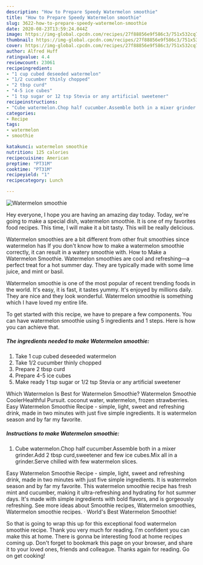 ```yaml
---
description: "How to Prepare Speedy Watermelon smoothie"
title: "How to Prepare Speedy Watermelon smoothie"
slug: 3622-how-to-prepare-speedy-watermelon-smoothie
date: 2020-08-23T13:59:24.044Z
image: https://img-global.cpcdn.com/recipes/27f88856e9f586c3/751x532cq70/watermelon-smoothie-recipe-main-photo.jpg
thumbnail: https://img-global.cpcdn.com/recipes/27f88856e9f586c3/751x532cq70/watermelon-smoothie-recipe-main-photo.jpg
cover: https://img-global.cpcdn.com/recipes/27f88856e9f586c3/751x532cq70/watermelon-smoothie-recipe-main-photo.jpg
author: Alfred Huff
ratingvalue: 4.4
reviewcount: 23061
recipeingredient:
- "1 cup cubed deseeded watermelon"
- "1/2 cucumber thinly chopped"
- "2 tbsp curd"
- "4-5 ice cubes"
- "1 tsp sugar or 12 tsp Stevia or any artificial sweetener"
recipeinstructions:
- "Cube watermelon.Chop half cucumber.Assemble both in a mixer grinder.Add 2 tbsp curd,sweetener and few ice cubes.Mix all in a grinder.Serve chilled with few watermelon slices."
categories:
- Recipe
tags:
- watermelon
- smoothie

katakunci: watermelon smoothie 
nutrition: 125 calories
recipecuisine: American
preptime: "PT31M"
cooktime: "PT31M"
recipeyield: "1"
recipecategory: Lunch

---
```



![Watermelon smoothie](https://img-global.cpcdn.com/recipes/27f88856e9f586c3/751x532cq70/watermelon-smoothie-recipe-main-photo.jpg)

Hey everyone, I hope you are having an amazing day today. Today, we're going to make a special dish, watermelon smoothie. It is one of my favorites food recipes. This time, I will make it a bit tasty. This will be really delicious.

Watermelon smoothies are a bit different from other fruit smoothies since watermelon has If you don&#39;t know how to make a watermelon smoothie correctly, it can result in a watery smoothie with. How to Make a Watermelon Smoothie. Watermelon smoothies are cool and refreshing—a perfect treat for a hot summer day. They are typically made with some lime juice, and mint or basil.

Watermelon smoothie is one of the most popular of recent trending foods in the world. It's easy, it is fast, it tastes yummy. It's enjoyed by millions daily. They are nice and they look wonderful. Watermelon smoothie is something which I have loved my entire life.


To get started with this recipe, we have to prepare a few components. You can have watermelon smoothie using 5 ingredients and 1 steps. Here is how you can achieve that.

<!--inarticleads1-->

##### The ingredients needed to make Watermelon smoothie:

1. Take 1 cup cubed deseeded watermelon
1. Take 1/2 cucumber thinly chopped
1. Prepare 2 tbsp curd
1. Prepare 4-5 ice cubes
1. Make ready 1 tsp sugar or 1/2 tsp Stevia or any artificial sweetener


Which Watermelon Is Best for Watermelon Smoothie? Watermelon Smoothie CoolerHealthful Pursuit. coconut water, watermelon, frozen strawberries. Easy Watermelon Smoothie Recipe - simple, light, sweet and refreshing drink, made in two minutes with just five simple ingredients. It is watermelon season and by far my favorite. 

<!--inarticleads2-->

##### Instructions to make Watermelon smoothie:

1. Cube watermelon.Chop half cucumber.Assemble both in a mixer grinder.Add 2 tbsp curd,sweetener and few ice cubes.Mix all in a grinder.Serve chilled with few watermelon slices.


Easy Watermelon Smoothie Recipe - simple, light, sweet and refreshing drink, made in two minutes with just five simple ingredients. It is watermelon season and by far my favorite. This watermelon smoothie recipe has fresh mint and cucumber, making it ultra-refreshing and hydrating for hot summer days. It&#39;s made with simple ingredients with bold flavors, and is gorgeously refreshing. See more ideas about Smoothie recipes, Watermelon smoothies, Watermelon smoothie recipes. · World&#39;s Best Watermelon Smoothie! 

So that is going to wrap this up for this exceptional food watermelon smoothie recipe. Thank you very much for reading. I'm confident you can make this at home. There is gonna be interesting food at home recipes coming up. Don't forget to bookmark this page on your browser, and share it to your loved ones, friends and colleague. Thanks again for reading. Go on get cooking!
